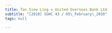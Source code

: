 ```yaml
---
title: Tan Siew Ling v United Overseas Bank Ltd
subtitle: "[2010] SGHC 43 / 05\_February\_2010"
tags: null

---
```


